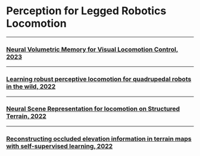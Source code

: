 # Perception for Legged Robotics Locomotion

***
### [Neural Volumetric Memory for Visual Locomotion Control, 2023](/Perception_for_Locomotion/Neural%20Volumetric%20Memory%20for%20Visual%20Locomotion%20Control.pdf)

***

### [Learning robust perceptive locomotion for quadrupedal robots in the wild, 2022](/Perception_for_Locomotion/Learning%20robust%20perceptive%20locomotion%20for%20quadrupedal%20robots%20in%20the%20wild.pdf)

***

### [Neural Scene Representation for locomotion on Structured Terrain, 2022](/Perception_for_Locomotion/Neural%20Scene%20Representation%20for%20Locomotion%20on%20Structured%20Terrain.pdf)

***

### [Reconstructing occluded elevation information in terrain maps with self-supervised learning, 2022](/Perception_for_Locomotion/Reconstructing%20occluded%20elevation%20information%20in%20terrain%20maps%20with%20self-supervised%20learning.pdf)
